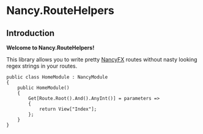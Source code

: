 # Nancy.RouteHelpers
## Introduction 

**Welcome to Nancy.RouteHelpers!**

This library allows you to write pretty [NancyFX][2] routes without nasty looking regex strings in your routes.

    public class HomeModule : NancyModule
    {
        public HomeModule()
        {
            Get[Route.Root().And().AnyInt()] = parameters =>
            {
                return View["Index"];
            };
        }
    }

[2]: http://nancyfx.org/